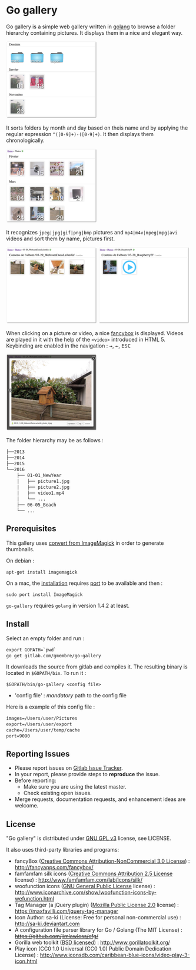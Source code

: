 Go gallery
========

Go gallery is a simple web gallery written in [golang](https://golang.org) to browse a folder  hierarchy containing pictures. It displays them in a nice and elegant way.

<img src="/docs/folders1.jpg?raw=true" alt="Root folder" width="49%">

It sorts folders by month and day based on theis name and by applying the regular expression `^([0-9]+)-([0-9]+)`. It then displays them chronologically.

<img src="/docs/folders2.jpg?raw=true" alt="Folder listing" width="49%">

It recognizes `jpeg|jpg|gif|png|bmp` pictures and `mp4|m4v|mpeg|mpg|avi` videos and sort them by name, pictures first.

<img src="/docs/pictures.jpg?raw=true" alt="Photo listing" width="49%">
<img src="/docs/pictures2.jpg?raw=true" alt="Photo + Video listing" width="49%">

When clicking on a picture or video, a nice [fancybox](http://fancyapps.com/fancybox/) is displayed. Videos are played in it with the help of the `<video>` introduced in HTML 5.
Keybinding are enabled in the navigation : <kbd>&rarr;</kbd>, <kbd>&larr;</kbd>, <kbd>ESC</kbd>

<img src="/docs/fancybox.jpg?raw=true" alt="Fancybox" width="49%">

The folder hierarchy may be as follows :
```shell
├──2013
├──2014
├──2015
└──2016
    ├── 01-01_NewYear
    │   ├── picture1.jpg
    │   ├── picture2.jpg
    │   ├── video1.mp4
    │   └── ...
    ├── 06-05_Beach
    └── ...
```

Prerequisites
----------

This gallery uses [convert from ImageMagick](http://www.imagemagick.org/script/convert.php) in order to generate thumbnails.

On debian :
```console
apt-get install imagemagick
```

On a mac, the [installation](http://www.imagemagick.org/script/binary-releases.php#macosx) requires [port](https://www.macports.org/) to be available and then :
```console
sudo port install ImageMagick
```

`go-gallery` requires `golang` in version 1.4.2 at least.

Install
----------
Select an empty folder and run :
```console
export GOPATH=`pwd`
go get gitlab.com/gmembre/go-gallery
```
It downloads the source from gitlab and compiles it. The resulting binary is located in `$GOPATH/bin`.
To run it :
```console
$GOPATH/bin/go-gallery <config file>
```
  * 'config file' : *mandatory* path to the config file

Here is a example of this config file :
```
images=/Users/user/Pictures
export=/Users/user/export
cache=/Users/user/temp/cache
port=9090
```

Reporting Issues
----------
  * Please report issues on [Gitlab Issue Tracker](https://gitlab.com/gmembre/go-gallery/issues).
  * In your report, please provide steps to **reproduce** the issue.
  * Before reporting:
     * Make sure you are using the latest master.
     * Check existing open issues.
  * Merge requests, documentation requests, and enhancement ideas are welcome.

License
----------
"Go gallery" is distributed under [GNU GPL v3](http://www.gnu.org/licenses/gpl-3.0.en.html) license, see LICENSE.

It also uses third-party libraries and programs:
  * fancyBox ([Creative Commons Attribution-NonCommercial 3.0 License](http://creativecommons.org/licenses/by-nc/3.0/)) :  http://fancyapps.com/fancybox/
  * famfamfam silk icons ([Creative Commons Attribution 2.5 License](http://creativecommons.org/licenses/by/2.5/) license) : http://www.famfamfam.com/lab/icons/silk/
  * woofunction icons ([GNU General Public License](http://www.gnu.org/licenses/gpl.html) license) : http://www.iconarchive.com/show/woofunction-icons-by-wefunction.html
  * Tag Manager (a jQuery plugin) ([Mozilla Public License 2.0](https://www.mozilla.org/en-US/MPL/2.0/) license) : https://maxfavilli.com/jquery-tag-manager
  * Icon Author: sa-ki (License: Free for personal non-commercial use) : http://sa-ki.deviantart.com
  * A configuration file parser library for Go / Golang (The MIT License) : ~~https://github.com/jimlawless/cfg/~~
  * Gorilla web toolkit ([BSD licensed](https://opensource.org/licenses/BSD-2-Clause)) : http://www.gorillatoolkit.org/
  * Play icon (CC0 1.0 Universal (CC0 1.0) Public Domain Dedication License) :  http://www.iconsdb.com/caribbean-blue-icons/video-play-3-icon.html
